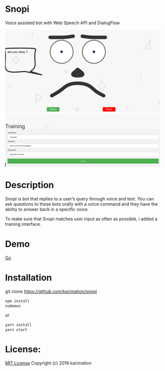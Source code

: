 # Snopi
Voice assisted bot with Web Speech API and DialogFlow

<div>
<img src="screenshots/1.png">
<img src="screenshots/2.png">
</div>


# Description
Snopi is bot that replies to a user’s query through voice and text. 
You can ask questions to these bots orally with a voice command and they have the ability to answer back in a specific voice.

To make sure that Snopi matches user input as often as possible, 
i added a training interface.

# Demo 

 <a href="https://snopi.herokuapp.com">Go</a>

# Installation
git clone https://github.com/karimation/snopi

```
npm install
nodemon
```

or

```
yarn install
yarn start
```


# License:

<a href="LICENSE">MIT License</a> Copyright (c) 2018 karimation
